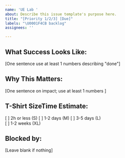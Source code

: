 ```yaml
---
name: 'UE Lab '
about: Describe this issue template's purpose here.
title: "[Priority 1/2/3] [Due]"
labels: "\U0001F4CB backlog"
assignees: ''

---
```


## What Success Looks Like:
[One sentence use at least 1 numbers describing "done"]

## Why This Matters:
[One sentence on impact; use at least 1 numbers ]

## T-Shirt SizeTime Estimate: 
[ ] 2h or less (S)
[ ] 1-2 days (M)
[ ] 3-5 days (L)  
[ ] 1-2 weeks (XL)

## Blocked by:
[Leave blank if nothing]
